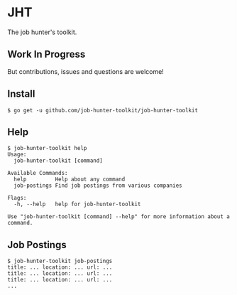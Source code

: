 # JHT

The job hunter's toolkit.

## Work In Progress

But contributions, issues and questions are welcome!

## Install

```console
$ go get -u github.com/job-hunter-toolkit/job-hunter-toolkit
```

## Help

```console
$ job-hunter-toolkit help
Usage:
  job-hunter-toolkit [command]

Available Commands:
  help         Help about any command
  job-postings Find job postings from various companies

Flags:
  -h, --help   help for job-hunter-toolkit

Use "job-hunter-toolkit [command] --help" for more information about a command.
```

## Job Postings

```console
$ job-hunter-toolkit job-postings
title: ... location: ... url: ...
title: ... location: ... url: ...
title: ... location: ... url: ...
...
```

